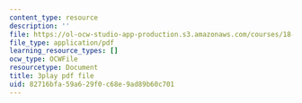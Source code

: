 ```yaml
---
content_type: resource
description: ''
file: https://ol-ocw-studio-app-production.s3.amazonaws.com/courses/18-01sc-single-variable-calculus-fall-2010/82716bfa59a629f0c68e9ad89b60c701_CMbvq16z0gA.pdf
file_type: application/pdf
learning_resource_types: []
ocw_type: OCWFile
resourcetype: Document
title: 3play pdf file
uid: 82716bfa-59a6-29f0-c68e-9ad89b60c701
---
```

